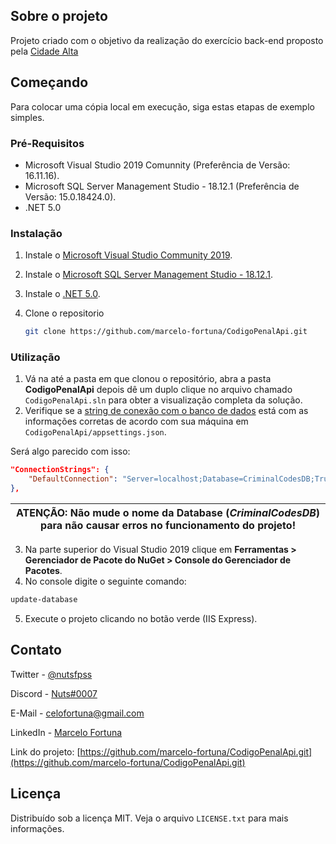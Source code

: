## Sobre o projeto
Projeto criado com o objetivo da realização do exercício back-end proposto pela [Cidade Alta](https://cidadealta.gg/)

## Começando
Para colocar uma cópia local em execução, siga estas etapas de exemplo simples.

### Pré-Requisitos
* Microsoft Visual Studio 2019 Comunnity (Preferência de Versão: 16.11.16).
* Microsoft SQL Server Management Studio - 18.12.1 (Preferência de Versão: 15.0.18424.0).
* .NET 5.0

### Instalação

1. Instale o [Microsoft Visual Studio Community 2019](https://visualstudio.microsoft.com/pt-br/thank-you-downloading-visual-studio/?sku=Community&rel=16&src=myvs&utm_medium=microsoft&utm_source=my.visualstudio.com&utm_campaign=download&utm_content=vs+community+2019).
2. Instale o [Microsoft SQL Server Management Studio - 18.12.1](https://docs.microsoft.com/pt-br/sql/ssms/download-sql-server-management-studio-ssms?redirectedfrom=MSDN&view=sql-server-ver16).
3. Instale o [.NET 5.0](https://dotnet.microsoft.com/en-us/download/dotnet/5.0).

4. Clone o repositorio
   ```sh
   git clone https://github.com/marcelo-fortuna/CodigoPenalApi.git
   ```

### Utilização
1. Vá na até a pasta em que clonou o repositório, abra a pasta **CodigoPenalApi** 
depois dê um duplo clique no arquivo chamado `CodigoPenalApi.sln` para obter a visualização completa da solução.
2. Verifique se a [string de conexão com o banco de dados](https://www.connectionstrings.com/sql-server) 
está com as informações corretas de acordo com sua máquina em `CodigoPenalApi/appsettings.json`.

Será algo parecido com isso: 
  ```json
  "ConnectionStrings": {
      "DefaultConnection": "Server=localhost;Database=CriminalCodesDB;Trusted_Connection=True;"
  },
  ```
| ATENÇÃO: Não mude o nome da Database (_CriminalCodesDB_) para não causar erros no funcionamento do projeto! |
| --- |

3. Na parte superior do Visual Studio 2019 clique em **Ferramentas > Gerenciador de Pacote do NuGet > Console do Gerenciador de Pacotes**. 
4. No console digite o seguinte comando:
  ```cmd
update-database
  ```
5. Execute o projeto clicando no botão verde (IIS Express).

## Contato
Twitter - [@nutsfpss](https://twitter.com/nutsfpss)

Discord - [Nuts#0007](https://discord.gg)

E-Mail - celofortuna@gmail.com

LinkedIn - [Marcelo Fortuna](https://www.linkedin.com/in/marcelofortuna)

Link do projeto: [https://github.com/marcelo-fortuna/CodigoPenalApi.git](https://github.com/marcelo-fortuna/CodigoPenalApi.git)

## Licença
Distribuído sob a licença MIT. Veja o arquivo `LICENSE.txt` para mais informações.
